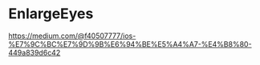 # EnlargeEyes

https://medium.com/@f40507777/ios-%E7%9C%BC%E7%9D%9B%E6%94%BE%E5%A4%A7-%E4%B8%80-449a839d6c42
